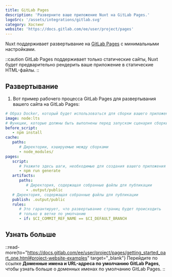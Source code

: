 ```yaml
---
title: GitLab Pages
description: 'Разверните ваше приложение Nuxt на GitLab Pages.'
logoSrc: '/assets/integrations/gitlab.svg'
category: Хостинг
website: 'https://docs.gitlab.com/ee/user/project/pages'
---
```


Nuxt поддерживает развертывание на [GitLab Pages](https://docs.gitlab.com/ee/user/project/pages) с минимальными настройками.

::caution
GitLab Pages поддерживает только статические сайты, Nuxt будет предварительно рендерить ваше приложение в статические HTML-файлы.
::

## Развертывание

1. Вот пример рабочего процесса GitLab Pages для развертывания вашего сайта на GitLab Pages:

```yaml [.gitlab-ci.yml]
# Образ Docker, который будет использоваться для сборки вашего приложения
image: node:lts
# Функции, которые должны быть выполнены перед запуском сценария сборки
before_script:
   - npm install
cache:
   paths:
      # Директории, кэшируемые между сборками
      - node_modules/
pages:
   script:
      # Укажите здесь шаги, необходимые для создания вашего приложения
      - npm run generate
   artifacts:
      paths:
         # Директория, содержащая собранные файлы для публикации
         - .output/public
   # Директория, содержащая собранные файлы для публикации
   publish: .output/public
   rules:
      # Это гарантирует, что развертывание страниц будет происходить
      # только в ветке по умолчанию
      - if: $CI_COMMIT_REF_NAME == $CI_DEFAULT_BRANCH
```

## Узнать больше

::read-more{to="https://docs.gitlab.com/ee/user/project/pages/getting_started_part_one.html#project-website-examples" target="_blank"}
Перейдите по ссылке **Доменные имена и URL-адреса по умолчанию GitLab Pages**, чтобы узнать больше о доменных именах по умолчанию GitLab Pages.
::

